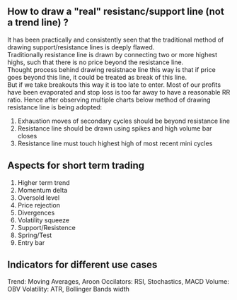 ## How to draw a "real" resistanc/support line (not a trend line) ? 
It has been practically and consistently seen that the traditional method of drawing support/resistance lines is deeply flawed.  
Traditionally resistance line is drawn by connecting two or more highest highs, such that there is no price beyond the resistance line.  
Thought process behind drawing resistnace line this way is that if price goes beyond this line, it could be treated as break of this line.  
But if we take breakouts this way it is too late to enter. Most of our profits have been evaporated and stop loss is too far away to have a reasonable RR ratio. 
Hence after observing multiple charts below method of drawing resistance line is being adopted:

1. Exhaustion moves of secondary cycles should be beyond resistance line  
1. Resistance line should be drawn using spikes and high volume bar closes  
2. Resistance line must touch highest high of most recent mini cycles




## Aspects for short term trading

1. Higher term trend
2. Momentum delta
3. Oversold level
4. Price rejection
5. Divergences
6. Volatility squeeze
7. Support/Resistence
8. Spring/Test
9. Entry bar

## Indicators for different use cases
Trend: Moving Averages, Aroon
Occilators: RSI, Stochastics, MACD
Volume: OBV
Volatility: ATR, Bollinger Bands width
<!--stackedit_data:
eyJoaXN0b3J5IjpbLTc1MDY1NjIyOV19
-->